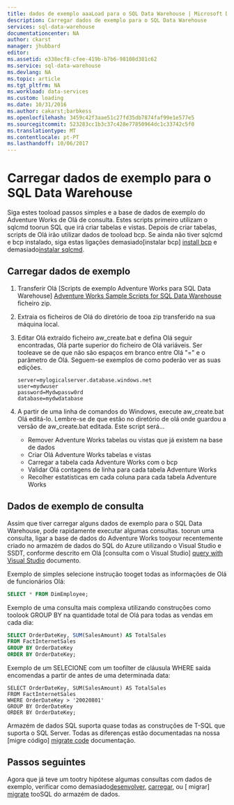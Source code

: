 ```yaml
---
title: dados de exemplo aaaLoad para o SQL Data Warehouse | Microsoft Docs
description: Carregar dados de exemplo para o SQL Data Warehouse
services: sql-data-warehouse
documentationcenter: NA
author: ckarst
manager: jhubbard
editor: 
ms.assetid: e338ecf8-cfee-419b-b7b6-98108d381c62
ms.service: sql-data-warehouse
ms.devlang: NA
ms.topic: article
ms.tgt_pltfrm: NA
ms.workload: data-services
ms.custom: loading
ms.date: 10/31/2016
ms.author: cakarst;barbkess
ms.openlocfilehash: 3459c42f3aae51c27fd35db7874faf99e1e577e5
ms.sourcegitcommit: 523283cc1b3c37c428e77850964dc1c33742c5f0
ms.translationtype: MT
ms.contentlocale: pt-PT
ms.lasthandoff: 10/06/2017
---
```

# <a name="load-sample-data-into-sql-data-warehouse"></a>Carregar dados de exemplo para o SQL Data Warehouse
Siga estes tooload passos simples e a base de dados de exemplo do Adventure Works de Olá de consulta. Estes scripts primeiro utilizam o sqlcmd toorun SQL que irá criar tabelas e vistas. Depois de criar tabelas, scripts de Olá irão utilizar dados de tooload bcp.  Se ainda não tiver sqlcmd e bcp instalado, siga estas ligações demasiado[instalar bcp] [ install bcp] e demasiado[instalar sqlcmd][install sqlcmd].

## <a name="load-sample-data"></a>Carregar dados de exemplo
1. Transferir Olá [Scripts de exemplo Adventure Works para SQL Data Warehouse] [ Adventure Works Sample Scripts for SQL Data Warehouse] ficheiro zip.
2. Extraia os ficheiros de Olá do diretório de tooa zip transferido na sua máquina local.
3. Editar Olá extraído ficheiro aw_create.bat e defina Olá seguir encontradas, Olá parte superior do ficheiro de Olá variáveis.  Ser tooleave se de que não são espaços em branco entre Olá "=" e o parâmetro de Olá.  Seguem-se exemplos de como poderão ver as suas edições.
   
    ```
    server=mylogicalserver.database.windows.net
    user=mydwuser
    password=Mydwpassw0rd
    database=mydwdatabase
    ```
4. A partir de uma linha de comandos do Windows, execute aw_create.bat Olá editá-lo.  Lembre-se de que estão no diretório de olá onde guardou a versão de aw_create.bat editada.
   Este script será...
   
   * Remover Adventure Works tabelas ou vistas que já existem na base de dados
   * Criar Olá Adventure Works tabelas e vistas
   * Carregar a tabela cada Adventure Works com o bcp
   * Validar Olá contagens de linha para cada tabela Adventure Works
   * Recolher estatísticas em cada coluna para cada tabela Adventure Works

## <a name="query-sample-data"></a>Dados de exemplo de consulta
Assim que tiver carregar alguns dados de exemplo para o SQL Data Warehouse, pode rapidamente executar algumas consultas.  toorun uma consulta, ligar a base de dados do Adventure Works tooyour recentemente criado no armazém de dados do SQL do Azure utilizando o Visual Studio e SSDT, conforme descrito em Olá [consulta com o Visual Studio] [ query with Visual Studio] documento.

Exemplo de simples selecione instrução tooget todas as informações de Olá de funcionários Olá:

```sql
SELECT * FROM DimEmployee;
```

Exemplo de uma consulta mais complexa utilizando construções como toolook GROUP BY na quantidade total de Olá para todas as vendas em cada dia:

```sql
SELECT OrderDateKey, SUM(SalesAmount) AS TotalSales
FROM FactInternetSales
GROUP BY OrderDateKey
ORDER BY OrderDateKey;
```

Exemplo de um SELECIONE com um toofilter de cláusula WHERE saída encomendas a partir de antes de uma determinada data:

```
SELECT OrderDateKey, SUM(SalesAmount) AS TotalSales
FROM FactInternetSales
WHERE OrderDateKey > '20020801'
GROUP BY OrderDateKey
ORDER BY OrderDateKey;
```

Armazém de dados SQL suporta quase todas as construções de T-SQL que suporta o SQL Server.  Todas as diferenças estão documentadas na nossa [migre código] [ migrate code] documentação.

## <a name="next-steps"></a>Passos seguintes
Agora que já teve um tootry hipótese algumas consultas com dados de exemplo, verificar como demasiado[desenvolver][develop], [carregar][load], ou [ migrar] [ migrate] tooSQL do armazém de dados.

<!--Image references-->

<!--Article references-->
[migrate]: sql-data-warehouse-overview-migrate.md
[develop]: sql-data-warehouse-overview-develop.md
[load]: sql-data-warehouse-overview-load.md
[query with Visual Studio]: sql-data-warehouse-query-visual-studio.md
[migrate code]: sql-data-warehouse-migrate-code.md
[install bcp]: sql-data-warehouse-load-with-bcp.md
[install sqlcmd]: sql-data-warehouse-get-started-connect-sqlcmd.md

<!--Other Web references-->
[Adventure Works Sample Scripts for SQL Data Warehouse]: https://migrhoststorage.blob.core.windows.net/sqldwsample/AdventureWorksSQLDW2012.zip
